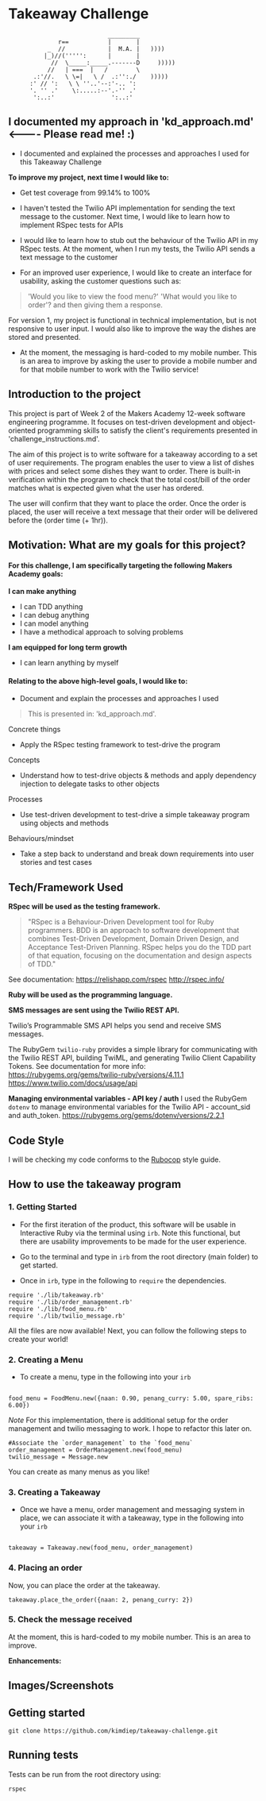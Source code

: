 Takeaway Challenge
==================
```
                            _________
              r==           |       |
           _  //            |  M.A. |   ))))
          |_)//(''''':      |       |
            //  \_____:_____.-------D     )))))
           //   | ===  |   /        \
       .:'//.   \ \=|   \ /  .:'':./    )))))
      :' // ':   \ \ ''..'--:'-.. ':
      '. '' .'    \:.....:--'.-'' .'
       ':..:'                ':..:'

 ```

## I documented my approach in 'kd_approach.md' <---- Please read me! :)
- I documented and explained the processes and approaches I used for this Takeaway Challenge

**To improve my project, next time I would like to:**

- Get test coverage from 99.14% to 100%
- I haven't tested the Twilio API implementation for sending the text message to the customer. Next time, I would like to learn how to implement RSpec tests for APIs
- I would like to learn how to stub out the behaviour of the Twilio API in my RSpec tests. At the moment, when I run my tests, the Twilio API sends a text message to the customer

- For an improved user experience, I would like to create an interface for usability, asking the customer questions such as: 
> 'Would you like to view the food menu?'
> 'What would you like to order'?
and then giving them a response.

For version 1, my project is functional in technical implementation, but is not responsive to user input. I would also like to improve the way the dishes are stored and presented. 

- At the moment, the messaging is hard-coded to my mobile number. This is an area to improve by asking the user to provide a mobile number and for that mobile number to work with the Twilio service!


## Introduction to the project

This project is part of Week 2 of the Makers Academy 12-week software engineering programme. It focuses on test-driven development and object-oriented programming skills to satisfy the client's requirements presented in 'challenge_instructions.md'.

The aim of this project is to write software for a takeaway according to a set of user requirements. The program enables the user to view a list of dishes with prices and select some dishes they want to order. There is built-in verification within the program to check that the total cost/bill of the order matches what is expected given what the user has ordered. 

The user will confirm that they want to place the order. Once the order is placed, the user will receive a text message that their order will be delivered before the (order time (+ 1hr)).

## Motivation: What are my goals for this project?

#### For this challenge, I am specifically targeting the following Makers Academy goals:

**I can make anything**

- I can TDD anything
- I can debug anything
- I can model anything
- I have a methodical approach to solving problems

**I am equipped for long term growth**

- I can learn anything by myself

#### Relating to the above high-level goals, I would like to:

- Document and explain the processes and approaches I used

> This is presented in: 'kd_approach.md'.

Concrete things
- Apply the RSpec testing framework to test-drive the program

Concepts
- Understand how to test-drive objects & methods and apply dependency injection to delegate tasks to other objects

Processes
- Use test-driven development to test-drive a simple takeaway program using objects and methods

Behaviours/mindset
- Take a step back to understand and break down requirements into user stories and test cases

## Tech/Framework Used

**RSpec will be used as the testing framework.**  

>"RSpec is a Behaviour-Driven Development tool for Ruby programmers. BDD is an approach
to software development that combines Test-Driven Development, Domain Driven Design,
and Acceptance Test-Driven Planning. RSpec helps you do the TDD part of that equation,
focusing on the documentation and design aspects of TDD." 

See documentation:
https://relishapp.com/rspec
http://rspec.info/

**Ruby will be used as the programming language.**

**SMS messages are sent using the Twilio REST API.**

Twilio’s Programmable SMS API helps you send and receive SMS messages. 

The RubyGem `twilio-ruby` provides a simple library for communicating with the Twilio REST API, building TwiML, and generating Twilio Client Capability Tokens.
See documentation for more info:
https://rubygems.org/gems/twilio-ruby/versions/4.11.1
https://www.twilio.com/docs/usage/api

**Managing environmental variables - API key / auth**
I used the RubyGem `dotenv` to manage environmental variables for the Twilio API - account_sid and auth_token.
https://rubygems.org/gems/dotenv/versions/2.2.1

## Code Style

I will be checking my code conforms to the [Rubocop](https://github.com/bbatsov/rubocop) style guide.

## How to use the takeaway program

### 1. Getting Started

-  For the first iteration of the product, this software will be usable in Interactive Ruby via the terminal using `irb`. Note this functional, but there are usability improvements to be made for the user experience.

-  Go to the terminal and type in `irb` from the root directory (main folder) to get started.

- Once in `irb`, type in the following to `require` the dependencies.

```
require './lib/takeaway.rb'
require './lib/order_management.rb'
require './lib/food_menu.rb'
require './lib/twilio_message.rb'

```

All the files are now available! Next, you can follow the following steps to create your world!

### 2. Creating a Menu

- To create a menu, type in the following into your `irb`

```

food_menu = FoodMenu.new({naan: 0.90, penang_curry: 5.00, spare_ribs: 6.00})

```

*Note* For this implementation, there is additional setup for the order management and twilio messaging to work. 
I hope to refactor this later on. 

```
#Associate the `order_management` to the `food_menu`
order_management = OrderManagement.new(food_menu)
twilio_message = Message.new

```

You can create as many menus as you like!

### 3. Creating a Takeaway

- Once we have a menu, order management and messaging system in place, we can associate it with a takeaway, type in the following into your `irb`

```

takeaway = Takeaway.new(food_menu, order_management)

```

### 4. Placing an order

Now, you can place the order at the takeaway.

```
takeaway.place_the_order({naan: 2, penang_curry: 2})

```

### 5. Check the message received

At the moment, this is hard-coded to my mobile number. This is an area to improve.

**Enhancements:**



## Images/Screenshots

## Getting started

`git clone https://github.com/kimdiep/takeaway-challenge.git`

## Running tests

Tests can be run from the root directory using:

`rspec`
